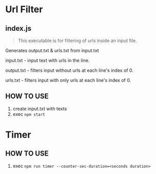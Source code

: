 # Url Filter

## index.js
> This executable is for filtering of urls inside an input file.

Generates output.txt & urls.txt from input.txt

input.txt - input text with urls in the line. 

output.txt - filters input without urls at each line's index of 0.

urls.txt - filters input with only urls at each line's index of 0.

## HOW TO USE

1. create input.txt with texts
2. exec `npm start`

# Timer

## HOW TO USE

1. exec `npm run timer --counter-sec-duration=<seconds duration>`
